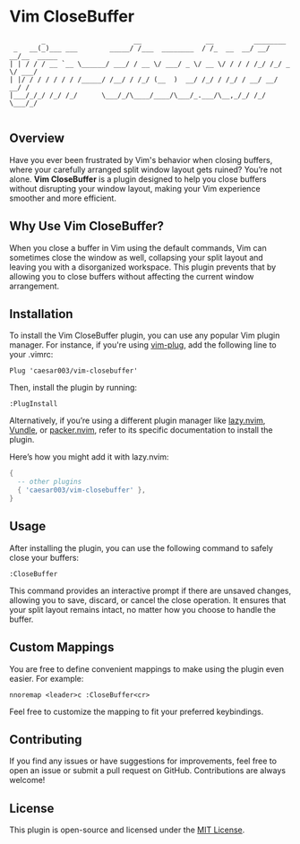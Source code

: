 # Vim CloseBuffer

```
        _                      __                __          ________         
 _   __(_)___ ___        _____/ /___  ________  / /_  __  __/ __/ __/__  _____
| | / / / __ `__ \______/ ___/ / __ \/ ___/ _ \/ __ \/ / / / /_/ /_/ _ \/ ___/
| |/ / / / / / / /_____/ /__/ / /_/ (__  )  __/ /_/ / /_/ / __/ __/  __/ /    
|___/_/_/ /_/ /_/      \___/_/\____/____/\___/_.___/\__,_/_/ /_/  \___/_/     
                                                                              
```

## Overview

Have you ever been frustrated by Vim's behavior when closing buffers, where your carefully arranged split window layout gets ruined? You’re not alone. **Vim CloseBuffer** is a plugin designed to help you close buffers without disrupting your window layout, making your Vim experience smoother and more efficient.

## Why Use Vim CloseBuffer?

When you close a buffer in Vim using the default commands, Vim can sometimes close the window as well, collapsing your split layout and leaving you with a disorganized workspace. This plugin prevents that by allowing you to close buffers without affecting the current window arrangement.

## Installation

To install the Vim CloseBuffer plugin, you can use any popular Vim plugin manager. For instance, if you're using [vim-plug](https://github.com/junegunn/vim-plug), add the following line to your .vimrc:

```vim
Plug 'caesar003/vim-closebuffer'
```

Then, install the plugin by running:

```vim
:PlugInstall
```

Alternatively, if you’re using a different plugin manager like [lazy.nvim](https://github.com/folke/lazy.nvim), [Vundle](https://github.com/wbthomason/packer.nvim), or [packer.nvim](https://github.com/VundleVim/Vundle.vim), refer to its specific documentation to install the plugin.

Here’s how you might add it with lazy.nvim:

```lua
{
  -- other plugins
  { 'caesar003/vim-closebuffer' },
}
```

## Usage

After installing the plugin, you can use the following command to safely close your buffers:

```vim
:CloseBuffer
```

This command provides an interactive prompt if there are unsaved changes, allowing you to save, discard, or cancel the close operation. It ensures that your split layout remains intact, no matter how you choose to handle the buffer.

## Custom Mappings

You are free to define convenient mappings to make using the plugin even easier. For example:

```vim
nnoremap <leader>c :CloseBuffer<cr>
```

Feel free to customize the mapping to fit your preferred keybindings.

## Contributing

If you find any issues or have suggestions for improvements, feel free to open an issue or submit a pull request on GitHub. Contributions are always welcome!

## License

This plugin is open-source and licensed under the [MIT License](LICENSE).
